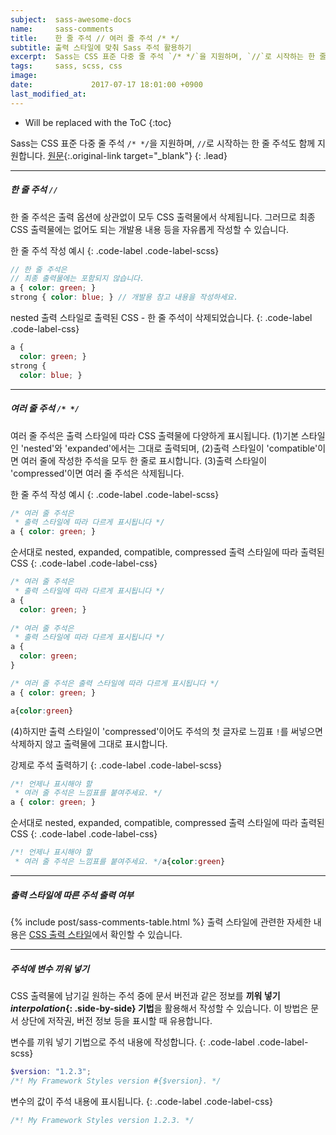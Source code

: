 ```yaml
---
subject:  sass-awesome-docs
name:     sass-comments
title:    한 줄 주석 // 여러 줄 주석 /* */
subtitle: 출력 스타일에 맞춰 Sass 주석 활용하기
excerpt:  Sass는 CSS 표준 다중 줄 주석 `/* */`을 지원하며, `//`로 시작하는 한 줄 주석도 함께 지원합니다.
tags:     sass, scss, css
image:    
date:             2017-07-17 18:01:00 +0900
last_modified_at: 
---
```


* Will be replaced with the ToC
{:toc}

Sass는 CSS 표준 다중 줄 주석 `/* */`을 지원하며, `//`로 시작하는 한 줄 주석도 함께 지원합니다.
[원문](http://sass-lang.com/documentation/file.SASS_REFERENCE.html#comments){:.original-link target="_blank"}
{: .lead}


***

##### 한 줄 주석 `//`
한 줄 주석은 출력 옵션에 상관없이 모두 CSS 출력물에서 삭제됩니다. 그러므로 최종 CSS 출력물에는 없어도 되는 개발용 내용 등을 자유롭게 작성할 수 있습니다.

한 줄 주석 작성 예시
{: .code-label .code-label-scss}
~~~ scss
// 한 줄 주석은
// 최종 출력물에는 포함되지 않습니다.
a { color: green; }
strong { color: blue; } // 개발용 참고 내용을 작성하세요.
~~~

nested 출력 스타일로 출력된 CSS - 한 줄 주석이 삭제되었습니다.
{: .code-label .code-label-css}
~~~ css
a {
  color: green; }
strong { 
  color: blue; }
~~~

***

##### 여러 줄 주석 `/* */`
여러 줄 주석은 출력 스타일에 따라 CSS 출력물에 다양하게 표시됩니다.
(1)기본 스타일인 'nested'와 'expanded'에서는 그대로 출력되며, 
(2)출력 스타일이 'compatible'이면 여러 줄에 작성한 주석을 모두 한 줄로 표시합니다.
(3)출력 스타일이 'compressed'이면 여러 줄 주석은 삭제됩니다. 

한 줄 주석 작성 예시
{: .code-label .code-label-scss}
~~~ scss
/* 여러 줄 주석은
 * 출력 스타일에 따라 다르게 표시됩니다 */
a { color: green; }
~~~

순서대로 nested, expanded, compatible, compressed 출력 스타일에 따라 출력된 CSS
{: .code-label .code-label-css}
~~~ css
/* 여러 줄 주석은
 * 출력 스타일에 따라 다르게 표시됩니다 */
a {
  color: green; }
  
/* 여러 줄 주석은
 * 출력 스타일에 따라 다르게 표시됩니다 */
a {
  color: green;
}

/* 여러 줄 주석은 출력 스타일에 따라 다르게 표시됩니다 */
a { color: green; }

a{color:green}
~~~

(4)하지만 출력 스타일이 'compressed'이어도 주석의 첫 글자로 느낌표 `!`를 써넣으면 삭제하지 않고 출력물에 그대로 표시합니다.

강제로 주석 출력하기
{: .code-label .code-label-scss}
~~~ scss
/*! 언제나 표시해야 할
 * 여러 줄 주석은 느낌표를 붙여주세요. */
a { color: green; }
~~~

순서대로 nested, expanded, compatible, compressed 출력 스타일에 따라 출력된 CSS
{: .code-label .code-label-css}
~~~ css
/*! 언제나 표시해야 할
 * 여러 줄 주석은 느낌표를 붙여주세요. */a{color:green}
~~~

***

##### 출력 스타일에 따른 주석 출력 여부
{% include post/sass-comments-table.html %}
출력 스타일에 관련한 자세한 내용은 [CSS 출력 스타일](/ko/blog/sass-css-output-style/)에서 확인할 수 있습니다.

***

##### 주석에 변수 끼워 넣기
CSS 출력물에 남기길 원하는 주석 중에 문서 버전과 같은 정보를 **끼워 넣기 *interpolation*{: .side-by-side} 기법**을 활용해서 작성할 수 있습니다. 
이 방법은 문서 상단에 저작권, 버전 정보 등을 표시할 때 유용합니다.

변수를 끼워 넣기 기법으로 주석 내용에 작성합니다.
{: .code-label .code-label-scss}
~~~ scss
$version: "1.2.3";
/*! My Framework Styles version #{$version}. */
~~~

변수의 값이 주석 내용에 표시됩니다.
{: .code-label .code-label-css}
~~~ css
/*! My Framework Styles version 1.2.3. */
~~~